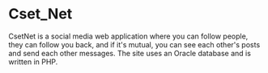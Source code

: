 # Cset_Net
CsetNet is a social media web application where you can follow people, they can follow you back, and if it's mutual, you can see each other's posts and send each other messages. The site uses an Oracle database and is written in PHP.
